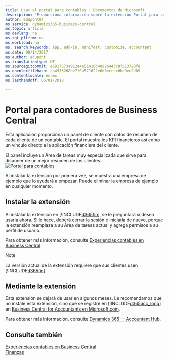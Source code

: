 ```yaml
---
title: Usar el portal para contables | Documentos de Microsoft
description: "Proporciona información sobre la extensión Portal para contables."
author: edupont04
ms.service: dynamics365-business-central
ms.topic: article
ms.devlang: na
ms.tgt_pltfrm: na
ms.workload: na
ms. search.keywords: app, add-in, manifest, customize, accountant
ms.date: 09/14/2017
ms.author: edupont
ms.translationtype: HT
ms.sourcegitcommit: e3917573a912a4e51416c4e926443c87513728fe
ms.openlocfilehash: cb4933268be7f0a571622e6d8eccec6bd9ee2d09
ms.contentlocale: es-mx
ms.lasthandoff: 06/01/2018

---
```

# <a name="accountant-portal-for-business-central"></a>Portal para contadores de Business Central
Esta aplicación proporciona un panel de cliente con datos de resumen de cada cliente de un contable. El portal muestra los KPI financieros así como un vínculo directo a la aplicación financiera del cliente.  

El panel incluye un Área de tareas muy especializada que sirve para disponer de un mejor resumen de los clientes.  
[![Portal para contables](./media/ui-extensions-accportal/accountant-portal.png)](https://go.microsoft.com/fwlink/?linkid=851257)

Al instalar la extensión por primera vez, se muestra una empresa de ejemplo que lo ayudará a empezar. Puede eliminar la empresa de ejemplo en cualquier momento.  

## <a name="installing-the-extension"></a>Instalar la extensión
Al instalar la extensión en [!INCLUDE[d365fin](includes/d365fin_md.md)], se le preguntará si desea usarla ahora. Si lo hace, deberá cerrar la sesión e iniciarla de nuevo, porque la extensión reemplaza a su Área de tareas actual y agrega permisos a su perfil de usuario.  

Para obtener más información, consulte [Experiencias contables en Business Central](finance-accounting.md).  

> [!NOTE]  
>  La versión actual de la extensión requiere que sus clientes usen [!INCLUDE[d365fin](includes/d365fin_md.md)].  

## <a name="using-the-extension"></a>Mediante la extensión
Esta extensión se dejará de usar en algunos meses. Le recomendamos que no instale esta extensión, sino que se registre en [!INCLUDE[d365acc_long](includes/d365acc_long_md.md)] en [Business Central for Accountants en Microsoft.com](https://www.microsoft.com/en-us/dynamics365/financial-insights-for-accountants).

Para obtener más información, consulte [Dynamics 365 — Accountant Hub](/dynamics365/accountants/index).  

## <a name="see-also"></a>Consulte también
[Experiencias contables en Business Central](finance-accounting.md)  
[Finanzas](finance.md)  

